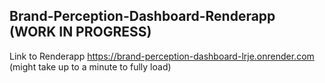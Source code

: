 ## Brand-Perception-Dashboard-Renderapp (WORK IN PROGRESS)
 Link to Renderapp https://brand-perception-dashboard-lrje.onrender.com (might take up to a minute to fully load)
